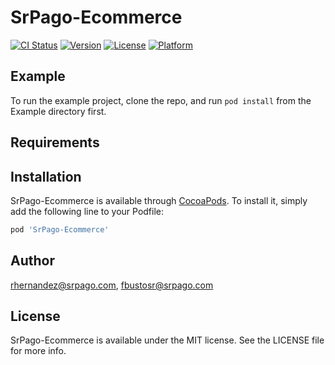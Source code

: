 # SrPago-Ecommerce

[![CI Status](https://img.shields.io/travis/rhernandez@srpago.com/SrPago-Ecommerce.svg?style=flat)](https://travis-ci.org/rhernandez@srpago.com/SrPago-Ecommerce)
[![Version](https://img.shields.io/cocoapods/v/SrPago-Ecommerce.svg?style=flat)](https://cocoapods.org/pods/SrPago-Ecommerce)
[![License](https://img.shields.io/cocoapods/l/SrPago-Ecommerce.svg?style=flat)](https://cocoapods.org/pods/SrPago-Ecommerce)
[![Platform](https://img.shields.io/cocoapods/p/SrPago-Ecommerce.svg?style=flat)](https://cocoapods.org/pods/SrPago-Ecommerce)

## Example

To run the example project, clone the repo, and run `pod install` from the Example directory first.

## Requirements

## Installation

SrPago-Ecommerce is available through [CocoaPods](https://cocoapods.org). To install
it, simply add the following line to your Podfile:

```ruby
pod 'SrPago-Ecommerce'
```

## Author

rhernandez@srpago.com, fbustosr@srpago.com

## License

SrPago-Ecommerce is available under the MIT license. See the LICENSE file for more info.
